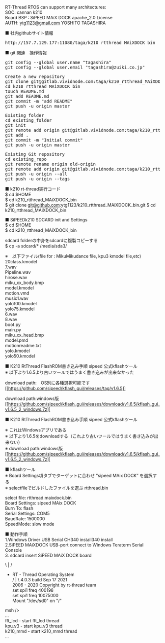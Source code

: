 RT-Thread RTOS can support many architectures:<br>
SOC: cannan k210 <br>
Board BSP : SiPEED MAiX DOCK
apache_2.0 License<br>
AUTH: ytg1123@gmail.com YOSHITO TAGASHIRA 

■ 社内githubサイト情報 
<pre>
http://157.7.129.177:11080/taga/k210_rtthread_MAiXDOCK_bin
</pre>

■  git 関連　操作情報 <br>
<pre>
git config --global user.name "tagashira"
git config --global user.email "tagashira@zuiki.co.jp"
</pre>

<pre>
Create a new repository
git clone git@gitlab.vividnode.com:taga/k210_rtthread_MAiXDOCK_bin.git
cd k210_rtthread_MAiXDOCK_bin
touch README.md
git add README.md
git commit -m "add README"
git push -u origin master
</pre>

<pre>
Existing folder
cd existing_folder
git init
git remote add origin git@gitlab.vividnode.com:taga/k210_rtthread_MAiXDOCK_bin.git
git add .
git commit -m "Initial commit"
git push -u origin master
</pre>

<pre>
Existing Git repository
cd existing_repo
git remote rename origin old-origin
git remote add origin git@gitlab.vividnode.com:taga/k210_rtthread_MAiXDOCK_bin.git
git push -u origin --all
git push -u origin --tags
</pre>


■  k210 rt-thread実行コード <br>
$ cd $HOME<br>
$ cd k210_rtthread_MAiXDOCK_bin<br>
$ git clone git@github.com:ytg1123/k210_rtthread_MAiXDOCK_bin.git
$ cd k210_rtthread_MAiXDOCK_bin<br>

■  SiPEEDk210 SDCARD init and Settings <br>
$ cd $HOME<br>
$ cd k210_rtthread_MAiXDOCK_bin<br>

sdcard folderの中身をsdcardに複製コピーする<br>
$ cp -a sdcard/* /media/sda3/<br>

※　以下ファイル(file for : MikuMikudance file, kpu3 kmodel file,etc)<br>
20class.kmodel  <br>
7.wav  <br>
Pipeline.wav  <br>
hirose.wav  <br>
miku_xx_body.bmp  <br>
model.kmodel  <br>
motion.vmd        <br>
music1.wav   <br>
yolo100.kmodel  <br>
yolo75.kmodel <br>
6.wav           <br>
8.wav  <br>
boot.py       <br>
main.py     <br>
miku_xx_head.bmp  <br>
model.pmd     <br>
motionreadme.txt  <br>
yolo.kmodel  <br>
yolo50.kmodel <br>

■  K210 RtThread FlashROM書き込み手順 sipeed 公式kflashツール<br>
※ 以下より1.6.5より古いツールではうまく書き込みが出来なかった<br>

download path:　OS別に各種選択可能です<br>
[[https://github.com/sipeed/kflash_gui/releases/tag/v1.6.5]]<br>

download path:windows版<br>
[[https://github.com/sipeed/kflash_gui/releases/download/v1.6.5/kflash_gui_v1.6.5_2_windows.7z]]<br>

■ K210 RtThread FlashROM書き込み手順 sipeed 公式kflashツール<br>

※ これはWindowsアプリである<br>
※ 以下より1.6.5をdownloadする（これより古いツールではうまく書き込みが出来ない）<br>
※ download path:windows版<br>
[[https://github.com/sipeed/kflash_gui/releases/download/v1.6.5/kflash_gui_v1.6.5_2_windows.7z]]<br>

■ kflashツール<br>
※ Board Settings項タブでターゲットに合わせ ”sipeed MAix DOCK” を選択する<br>
※ selectfileでビルドしたファイルを選ぶ rtthread.bin<br>

select file: rtthread.maixdock.bin <br>
Board Settings: sipeed MAix DOCK<br>
Burn To: flash<br>
Serial Settings: COM5<br>
BaudRate: 1500000<br>
SpeedMode: slow mode<br>


■  動作手順 <br>
1.Windows Driver USB Serial CH340 install340 install<br>
2.SiPEED MAiXDOCK USB-port connect to Windows Teraterm Serial Console<br>
3. sdcard insert SiPEED MAiX DOCK board

 \ | /<br>
- RT -     Thread Operating System<br>
 / | \     4.0.3 build Sep 17 2021<br>
 2006 - 2020 Copyright by rt-thread team<br>
set spi1 freq 400198<br>
set spi1 freq 10075000<br>
Mount "/dev/sd0" on "/"<br>

msh /><br>
...<br>
fft_lcd          - start fft_lcd thread<br>
kpu_v3           - start kpu_v3 thread<br>
k210_mmd         - start k210_mmd thread<br>
...<br>


